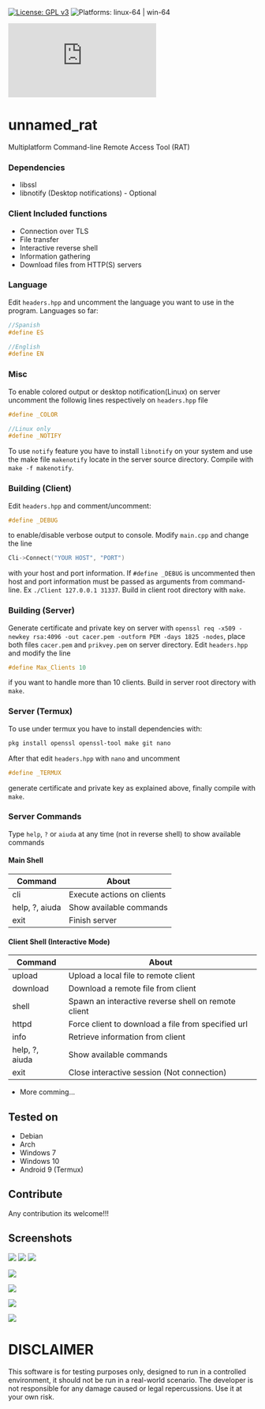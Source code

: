 [![License: GPL v3](https://img.shields.io/badge/License-GPLv3-blue.svg)](https://www.gnu.org/licenses/gpl-3.0) ![Platforms: linux-64 | win-64](https://img.shields.io/badge/platform-linux--64%20|%20win--64-success.svg)

![Documentacion en Español](https://github.com/d3adlym1nd/unnamed_rat/blob/master/README.es.md)
# unnamed_rat
Multiplatform Command-line Remote Access Tool (RAT)

### Dependencies
- libssl
- libnotify (Desktop notifications) - Optional

### Client Included functions
- Connection over TLS
- File transfer
- Interactive reverse shell
- Information gathering
- Download files from HTTP(S) servers

### Language
Edit `headers.hpp` and uncomment the language you want to use in the program. Languages so far:
```cpp
//Spanish
#define ES

//English
#define EN
```

### Misc
To enable colored output or desktop notification(Linux) on server uncomment the followig lines respectively on `headers.hpp` file 
```cpp
#define _COLOR

//Linux only 
#define _NOTIFY
```
To use `notify` feature you have to install `libnotify` on your system and use the make file `makenotify` locate in the server source directory.
Compile with `make -f makenotify`.

### Building (Client)
Edit `headers.hpp` and comment/uncomment:
```cpp
#define _DEBUG
```
 to enable/disable verbose output to console. Modify `main.cpp` and change the line
```cpp
Cli->Connect("YOUR HOST", "PORT")
```
with your host and port information. If `#define _DEBUG` is uncommented then host and port information must be passed as arguments from command-line. Ex `./Client 127.0.0.1 31337`. Build in client root directory with `make`.

### Building (Server)
Generate certificate and private key on server with `openssl req -x509 -newkey rsa:4096 -out cacer.pem -outform PEM -days 1825 -nodes`, place both files `cacer.pem` and `prikvey.pem` on server directory.
Edit `headers.hpp` and modify the line 
```cpp
#define Max_Clients 10
```
 if you want to handle more than 10 clients. Build in server root directory with `make`.

### Server (Termux)
To use under termux you have to install dependencies with:
```sh
pkg install openssl openssl-tool make git nano
```
After that edit `headers.hpp` with `nano` and uncomment 
```cpp
#define _TERMUX
```
 generate certificate and private key as explained above, finally compile with `make`.

### Server Commands
Type `help`, `?` or `aiuda` at any time (not in reverse shell) to show available commands

#### Main Shell
Command | About
------- | -----
cli | Execute actions on clients
help, ?, aiuda | Show available commands
exit | Finish server

#### Client Shell (Interactive Mode)
Command | About
------- | -----
upload | Upload a local file to remote client
download | Download a remote file from client
shell | Spawn an interactive reverse shell on remote client
httpd | Force client to download a file from specified url
info | Retrieve information from client
help, ?, aiuda | Show available commands
exit | Close interactive session (Not connection)
- More comming...

## Tested on
- Debian
- Arch
- Windows 7
- Windows 10
- Android 9 (Termux)

## Contribute
Any contribution its welcome!!!

## Screenshots
![](https://i.imgur.com/r6FewoQ.jpg)
![](https://i.imgur.com/fUgwlZx.jpg)
![](https://i.imgur.com/AZqPXmg.jpg)

![](https://i.imgur.com/p04wBN1.jpg)

![](https://i.imgur.com/NF7cQUC.jpg)

![](https://i.imgur.com/7Q4yjxh.jpg)

![](https://i.imgur.com/TNRV7kh.jpg)

# DISCLAIMER
This software is for testing purposes only, designed to run in a controlled environment, it should not be run in a real-world scenario. The developer is not responsible for any damage caused or legal repercussions. Use it at your own risk.
